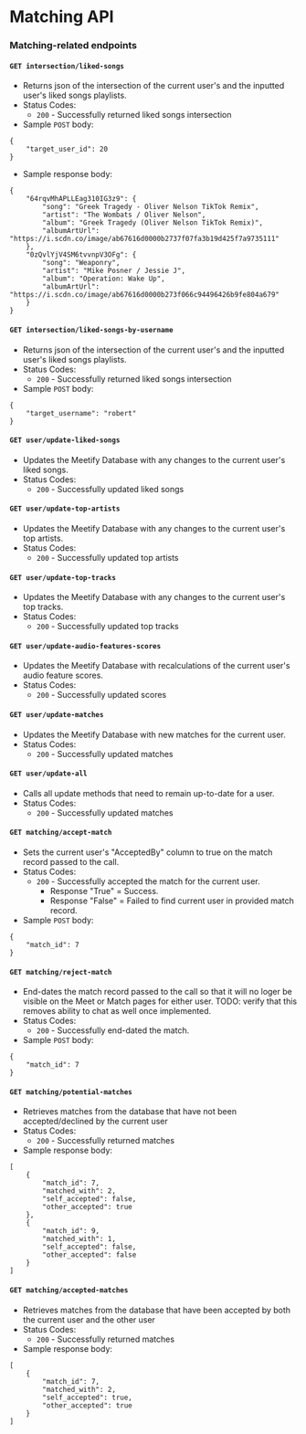 # Matching API

### Matching-related endpoints
#### `GET intersection/liked-songs`
- Returns json of the intersection of the current user's and the inputted user's liked songs playlists.
- Status Codes:
    - `200` - Successfully returned liked songs intersection
- Sample `POST` body:
```
{
    "target_user_id": 20
}
```
- Sample response body:
```
{
    "64rqvMhAPLLEag310IG3z9": {
        "song": "Greek Tragedy - Oliver Nelson TikTok Remix",
        "artist": "The Wombats / Oliver Nelson",
        "album": "Greek Tragedy (Oliver Nelson TikTok Remix)",
        "albumArtUrl": "https://i.scdn.co/image/ab67616d0000b2737f07fa3b19d425f7a9735111"
    },
    "0zQvlYjV4SM6tvvnpV3OFg": {
        "song": "Weaponry",
        "artist": "Mike Posner / Jessie J",
        "album": "Operation: Wake Up",
        "albumArtUrl": "https://i.scdn.co/image/ab67616d0000b273f066c94496426b9fe804a679"
    }
}
```

#### `GET intersection/liked-songs-by-username`
- Returns json of the intersection of the current user's and the inputted user's liked songs playlists.
- Status Codes:
    - `200` - Successfully returned liked songs intersection
- Sample `POST` body:
```
{
    "target_username": "robert"
}
```

#### `GET user/update-liked-songs`
- Updates the Meetify Database with any changes to the current user's liked songs.
- Status Codes:
    - `200` - Successfully updated liked songs

#### `GET user/update-top-artists`
- Updates the Meetify Database with any changes to the current user's top artists.
- Status Codes:
    - `200` - Successfully updated top artists

#### `GET user/update-top-tracks`
- Updates the Meetify Database with any changes to the current user's top tracks.
- Status Codes:
    - `200` - Successfully updated top tracks

#### `GET user/update-audio-features-scores`
- Updates the Meetify Database with recalculations of the current user's audio feature scores.
- Status Codes:
    - `200` - Successfully updated scores

#### `GET user/update-matches`
- Updates the Meetify Database with new matches for the current user.
- Status Codes:
    - `200` - Successfully updated matches
    
#### `GET user/update-all`
- Calls all update methods that need to remain up-to-date for a user.
- Status Codes:
    - `200` - Successfully updated matches

#### `GET matching/accept-match`
- Sets the current user's "AcceptedBy" column to true on the match record passed to the call.
- Status Codes:
    - `200` - Successfully accepted the match for the current user.
        - Response "True" = Success.
        - Response "False" = Failed to find current user in provided match record.
- Sample `POST` body:
```
{
    "match_id": 7
}
```

#### `GET matching/reject-match`
- End-dates the match record passed to the call so that it will no loger be visible on the Meet or Match pages for either user. TODO: verify that this removes ability to chat as well once implemented.
- Status Codes:
    - `200` - Successfully end-dated the match.
- Sample `POST` body:
```
{
    "match_id": 7
}
```

#### `GET matching/potential-matches`
- Retrieves matches from the database that have not been accepted/declined by the current user
- Status Codes:
    - `200` - Successfully returned matches
- Sample response body:
```
[
    {
        "match_id": 7,
        "matched_with": 2,
        "self_accepted": false,
        "other_accepted": true
    },
    {
        "match_id": 9,
        "matched_with": 1,
        "self_accepted": false,
        "other_accepted": false
    }
]
```

#### `GET matching/accepted-matches`
- Retrieves matches from the database that have been accepted by both the current user and the other user
- Status Codes:
    - `200` - Successfully returned matches
- Sample response body:
```
[
    {
        "match_id": 7,
        "matched_with": 2,
        "self_accepted": true,
        "other_accepted": true
    }
]
```